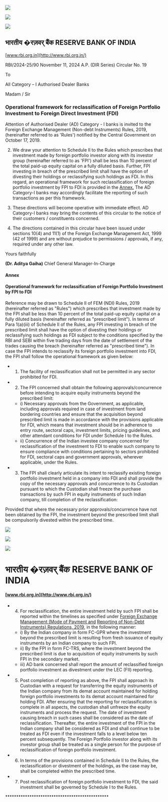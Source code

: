 ![](_page_0_Picture_0.jpeg)

![](_page_0_Picture_1.jpeg)

![](_page_0_Picture_2.jpeg)

## **भारतीय �रज़वर् बैंक RESERVE BANK OF INDIA**

[www.rbi.org.in](http://www.rbi.org.in/)

RBI/2024-25/90 November 11, 2024 A.P. (DIR Series) Circular No. 19

To

All Category – I Authorised Dealer Banks

Madam / Sir

### **Operational framework for reclassification of Foreign Portfolio Investment to Foreign Direct Investment (FDI)**

Attention of Authorised Dealer (AD) Category - I banks is invited to the Foreign Exchange Management (Non-debt Instruments) Rules, 2019, (hereinafter referred to as 'Rules') notified by the Central Government on October 17, 2019.

2. We draw your attention to Schedule II to the Rules which prescribes that investment made by foreign portfolio investor along with its investor group (hereinafter referred to as 'FPI') shall be less than 10 percent of the total paid-up equity capital on a fully diluted basis. Further, FPI investing in breach of the prescribed limit shall have the option of divesting their holdings or reclassifying such holdings as FDI. In this regard, an operational framework for such reclassification of foreign portfolio investment by FPI to FDI is provided in the [Annex.](#page-1-0) The AD Category-I banks may accordingly facilitate the reporting of such transactions as per this framework.

3. These directions will become operative with immediate effect. AD Category-I banks may bring the contents of this circular to the notice of their customers / constituents concerned.

4. The directions contained in this circular have been issued under sections 10(4) and 11(1) of the Foreign Exchange Management Act, 1999 (42 of 1999) and are without prejudice to permissions / approvals, if any, required under any other law.

Yours faithfully

**(Dr. Aditya Gaiha)** Chief General Manager-In-Charge

#### **Annex**

#### <span id="page-1-0"></span>**Operational framework for reclassification of Foreign Portfolio Investment by FPI to FDI**

Reference may be drawn to Schedule II of FEM (NDI) Rules, 2019 (hereinafter referred as "Rules") which prescribes that investment made by the FPI shall be less than 10 percent of the total paid-up equity capital on a fully diluted basis (hereinafter referred as "prescribed limit"). In terms of Para 1(a)(iii) of Schedule II of the Rules, any FPI investing in breach of the prescribed limit shall have the option of divesting their holdings or reclassifying such holdings as FDI subject to the conditions specified by the RBI and SEBI within five trading days from the date of settlement of the trades causing the breach (hereinafter referred as "prescribed time"). In case the FPI intends to reclassify its foreign portfolio investment into FDI, the FPI shall follow the operational framework as given below:

- 1) The facility of reclassification shall not be permitted in any sector prohibited for FDI.
- 2) The FPI concerned shall obtain the following approvals/concurrence before intending to acquire equity instruments beyond the prescribed limit:
	- i) Necessary approvals from the Government, as applicable, including approvals required in case of investment from land bordering countries and ensure that the acquisition beyond prescribed limit is made in accordance with the provisions applicable for FDI, which means that investment should be in adherence to entry route, sectoral caps, investment limits, pricing guidelines, and other attendant conditions for FDI under Schedule I to the Rules.
	- ii) Concurrence of the Indian investee company concerned for reclassification of the investment to FDI to enable such company to ensure compliance with conditions pertaining to sectors prohibited for FDI, sectoral caps and government approvals, wherever applicable, under the Rules.
- 3) The FPI shall clearly articulate its intent to reclassify existing foreign portfolio investment held in a company into FDI and shall provide the copy of the necessary approvals and concurrence to its Custodian pursuant to which the Custodian shall freeze the purchase transactions by such FPI in equity instruments of such Indian company, till completion of the reclassification:

Provided that where the necessary prior approvals/concurrence have not been obtained by the FPI, the investment beyond the prescribed limit shall be compulsorily divested within the prescribed time.

![](_page_2_Picture_0.jpeg)

![](_page_2_Picture_1.jpeg)

![](_page_2_Picture_2.jpeg)

# **भारतीय �रज़वर् बैंक RESERVE BANK OF INDIA**

#### [www.rbi.org.in](http://www.rbi.org.in/)

- 4) For reclassification, the entire investment held by such FPI shall be reported within the timelines as specified under [Foreign Exchange Management \(Mode of Payment and](https://www.rbi.org.in/Scripts/NotificationUser.aspx?Id=11723&Mode=0)  [Reporting of Non-Debt Instruments\) Regulations, 2019,](https://www.rbi.org.in/Scripts/NotificationUser.aspx?Id=11723&Mode=0) in the following manner:
	- i) By the Indian company in form FC-GPR where the investment beyond the prescribed limit is resulting from fresh issuance of equity instruments by an Indian company to such FPI.
	- ii) By the FPI in form FC-TRS, where the investment beyond the prescribed limit is due to acquisition of equity instruments by such FPI in the secondary market.
	- iii) AD bank concerned shall report the amount of reclassified foreign portfolio investment as divestment under the LEC (FII) reporting.
- 5) Post completion of reporting as above, the FPI shall approach its Custodian with a request for transferring the equity instruments of the Indian company from its demat account maintained for holding foreign portfolio investments to its demat account maintained for holding FDI. After ensuring that the reporting for reclassification is complete in all aspects, the custodian shall unfreeze the equity instruments and process the request. The date of investment causing breach in such cases shall be considered as the date of reclassification. Thereafter, the entire investment of the FPI in the Indian company shall be considered as FDI and shall continue to be treated as FDI even if the investment falls to a level below ten percent subsequently. The Foreign Portfolio investor along with its investor group shall be treated as a single person for the purpose of reclassification of foreign portfolio investment.
- 6) In terms of the provisions contained in Schedule II to the Rules, the reclassification or divestment of the holdings, as the case may be, shall be completed within the prescribed time.
- 7) Post reclassification of foreign portfolio investment to FDI, the said investment shall be governed by Schedule I to the Rules.

\*\*\*\*\*\*\*\*\*\*\*\*\*\*\*\*\*\*\*\*\*\*\*\*\*\*\*\*\*\*\*\*\*\*\*\*\*\*\*\*\*\*\*\*\*\*\*